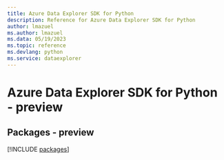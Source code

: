 ```yaml
---
title: Azure Data Explorer SDK for Python
description: Reference for Azure Data Explorer SDK for Python
author: lmazuel
ms.author: lmazuel
ms.data: 05/19/2023
ms.topic: reference
ms.devlang: python
ms.service: dataexplorer
---
```

# Azure Data Explorer SDK for Python - preview
## Packages - preview
[!INCLUDE [packages](data-explorer-index.md)]